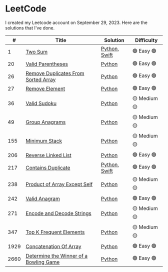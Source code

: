 # LeetCode

I created my Leetcode account on September 29, 2023. Here are the solutions that I've done.

\# | Title | Solution | Difficulty
--|--|--|--
1 | [Two Sum](https://leetcode.com/problems/two-sum/) | [Python](https://github.com/GVLocke/leetcode/blob/main/solutions/1-Two-Sum/twosum.py), [Swift](https://github.com/GVLocke/leetcode/blob/main/solutions/1-Two-Sum/twosum.swift) | 🟢 Easy 🟢
20 | [Valid Parentheses](https://leetcode.com/problems/valid-parentheses/) | [Python](https://github.com/GVLocke/leetcode/blob/main/solutions/20-Valid-Parentheses/validparentheses.py) | 🟢 Easy 🟢
26 | [Remove Duplicates From Sorted Array](https://leetcode.com/problems/remove-duplicates-from-sorted-array/submissions/) | [Python](https://github.com/GVLocke/leetcode/blob/main/solutions/26-Remove-Duplicates-From-Sorted-Array/26-Remove-Duplicates.py) | 🟢 Easy 🟢
27 | [Remove Element](https://leetcode.com/problems/remove-element/) | [Python](https://github.com/GVLocke/leetcode/blob/main/solutions/27-Remove-Element/removeElement.py) | 🟢 Easy 🟢
36 | [Valid Sudoku](https://leetcode.com/problems/valid-sudoku/) | [Python](https://github.com/GVLocke/leetcode/blob/main/solutions/36-Valid-Sudoku/isvalidsudoku.py) | 🟡 Medium 🟡
49 | [Group Anagrams](https://leetcode.com/problems/group-anagrams/) | [Python](https://github.com/GVLocke/leetcode/blob/main/solutions/49-Group-Anagrams/group_anagrams.py) | 🟡 Medium 🟡
155 | [Minimum Stack](https://leetcode.com/problems/min-stack/submissions/1395951739/) | [Python](https://github.com/GVLocke/leetcode/blob/main/solutions/155-Min-Stack/minStack.py) | 🟡 Medium 🟡
206 | [Reverse Linked List](https://leetcode.com/problems/reverse-linked-list/description/) | [Python](https://github.com/GVLocke/leetcode/blob/main/solutions/206-Reverse-Linked-List/reverseLinkedList.py) | 🟢 Easy 🟢 
217 | [Contains Duplicate](https://leetcode.com/problems/contains-duplicate/description/) | [Python](https://github.com/GVLocke/leetcode/blob/main/solutions/217-contains-duplicate/217%20Contains%20Duplicate.py), [Swift](https://github.com/GVLocke/leetcode/blob/main/solutions/217-contains-duplicate/217%20Contains%20Duplicate.swift) | 🟢 Easy 🟢
238 | [Product of Array Except Self](https://leetcode.com/problems/product-of-array-except-self/description/) | [Python](https://github.com/GVLocke/leetcode/blob/main/solutions/238-Product-of-Array-Except-Self/product-of-array-except-self.py) | 🟡 Medium 🟡
242 | [Valid Anagram](https://leetcode.com/problems/valid-anagram/) | [Python](https://github.com/GVLocke/leetcode/blob/main/solutions/242-Valid-Anagram%20/242%20Valid%20Anagram.py) | 🟢 Easy 🟢
271 | [Encode and Decode Strings](https://leetcode.com/problems/encode-and-decode-strings/description/) | [Python](https://github.com/GVLocke/leetcode/blob/main/solutions/271-Encode-And-Decode-Strings/encodeAndDecodeStrings.py) | 🟡 Medium 🟡
347 | [Top K Frequent Elements](https://leetcode.com/problems/top-k-frequent-elements/) | [Python](https://github.com/GVLocke/leetcode/blob/main/solutions/347-Top-K-Frequent-Elements/topkfrequentelements.py) | 🟡 Medium 🟡
1929 | [Concatenation Of Array](https://leetcode.com/problems/concatenation-of-array/) | [Python](https://github.com/GVLocke/leetcode/blob/main/solutions/1929-Concatenation-Of-Arrays/concat-array.py) | 🟢 Easy 🟢
2660 | [Determine the Winner of a Bowling Game](https://leetcode.com/problems/determine-the-winner-of-a-bowling-game/description/) | [Python](https://github.com/GVLocke/leetcode/blob/main/solutions/2660-Determine-Winner-of-Bowling-Game/2660%20Determine%20Winner%20of%20Bowling%20Game.py) | 🟢 Easy 🟢